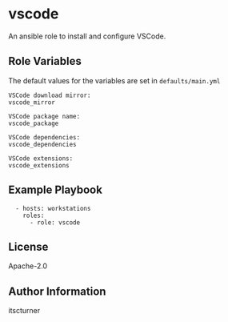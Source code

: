 vscode
======

An ansible role to install and configure VSCode.

Role Variables
--------------
The default values for the variables are set in `defaults/main.yml`
```
VSCode download mirror:
vscode_mirror

VSCode package name:
vscode_package

VSCode dependencies:
vscode_dependencies

VSCode extensions:
vscode_extensions
```

Example Playbook
----------------
```
  - hosts: workstations
    roles:
      - role: vscode
```

License
-------

Apache-2.0

Author Information
------------------

itscturner
